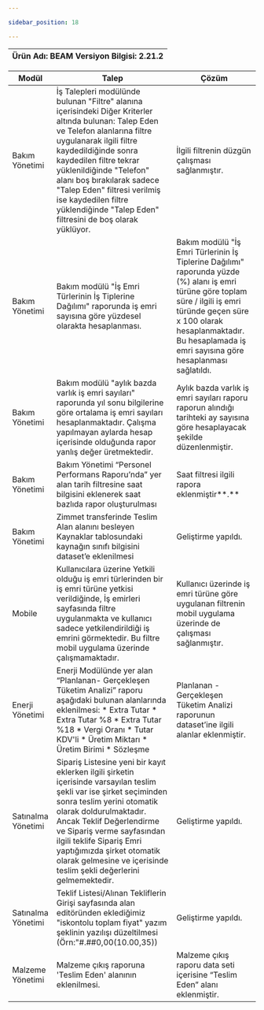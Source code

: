 ```yaml
---

sidebar_position: 18

---
```


| **Ürün Adı: BEAM   Versiyon Bilgisi: 2.21.2** |
|-----------------------------------------------|

| Modül              | **Talep**                                                                                                                                                                                                                                                                                                                                                                                 | **Çözüm**                                                                                                                                                                                                                                          |
|--------------------|-------------------------------------------------------------------------------------------------------------------------------------------------------------------------------------------------------------------------------------------------------------------------------------------------------------------------------------------------------------------------------------------|----------------------------------------------------------------------------------------------------------------------------------------------------------------------------------------------------------------------------------------------------|
| Bakım Yönetimi     | İş Talepleri modülünde bulunan "Filtre" alanına içerisindeki Diğer Kriterler altında bulunan: Talep Eden ve Telefon alanlarına filtre uygulanarak ilgili filtre kaydedildiğinde sonra kaydedilen filtre tekrar yüklenildiğinde "Telefon" alanı boş bırakılarak sadece "Talep Eden" filtresi verilmiş ise kaydedilen filtre yüklendiğinde "Talep Eden" filtresini de boş olarak yüklüyor.  |  İlgili filtrenin düzgün çalışması sağlanmıştır.                                                                                                                                                                                                  |
| Bakım Yönetimi     | Bakım modülü "İş Emri Türlerinin İş Tiplerine Dağılımı" raporunda iş emri sayısına göre yüzdesel olarakta hesaplanması.                                                                                                                                                                                                                                                                   | Bakım modülü "İş Emri Türlerinin İş Tiplerine Dağılımı" raporunda yüzde (%) alanı iş emri türüne göre toplam süre / ilgili iş emri türünde geçen süre x 100 olarak hesaplanmaktadır. Bu hesaplamada iş emri sayısına göre hesaplanması sağlatıldı. |
| Bakım Yönetimi     | Bakım modülü "aylık bazda varlık iş emri sayıları" raporunda yıl sonu bilgilerine göre ortalama iş emri sayıları hesaplanmaktadır. Çalışma yapılmayan aylarda hesap içerisinde olduğunda rapor yanlış değer üretmektedir.                                                                                                                                                                 | Aylık bazda varlık iş emri sayıları raporu raporun alındığı tarihteki ay sayısına göre hesaplayacak şekilde düzenlenmiştir.                                                                                                                        |
| Bakım Yönetimi     | Bakım Yönetimi “Personel Performans Raporu’nda” yer alan tarih filtresine saat bilgisini eklenerek saat bazlıda rapor oluşturulması                                                                                                                                                                                                                                                       | Saat filtresi ilgili rapora eklenmiştir**.**                                                                                                                                                                                                       |
| Bakım Yönetimi     | Zimmet transferinde Teslim Alan alanını besleyen Kaynaklar tablosundaki kaynağın sınıfı bilgisini dataset’e eklenilmesi                                                                                                                                                                                                                                                                   | Geliştirme yapıldı.                                                                                                                                                                                                                                |
| Mobile             | Kullanıcılara üzerine Yetkili olduğu iş emri türlerinden bir iş emri türüne yetkisi verildiğinde, İş emirleri sayfasında filtre uygulanmakta ve kullanıcı sadece yetkilendirildiği iş emrini görmektedir. Bu filtre mobil uygulama üzerinde çalışmamaktadır.                                                                                                                              |  Kullanıcı üzerinde iş emri türüne göre uygulanan filtrenin mobil uygulama üzerinde de çalışması sağlanmıştır.                                                                                                                                     |
| Enerji Yönetimi    | Enerji Modülünde yer alan “Planlanan- Gerçekleşen Tüketim Analizi” raporu aşağıdaki bulunan alanlarında eklenilmesi: \* Extra Tutar  \* Extra Tutar %8  \* Extra Tutar %18  \* Vergi Oranı  \* Tutar KDV'li  \* Üretim Miktarı  \* Üretim Birimi  \* Sözleşme                                                                                                                             |    Planlanan - Gerçekleşen Tüketim Analizi raporunun dataset’ine ilgili alanlar eklenmiştir.                                                                                                                                                       |
| Satınalma Yönetimi | Sipariş Listesine yeni bir kayıt eklerken ilgili şirketin içerisinde varsayılan teslim şekli var ise şirket seçiminden sonra teslim yerini otomatik olarak doldurulmaktadır. Ancak Teklif Değerlendirme ve Sipariş verme sayfasından ilgili teklife Sipariş Emri yaptığımızda şirket otomatik olarak gelmesine ve içerisinde teslim şekli değerlerini gelmemektedir.                      | Geliştirme yapıldı.                                                                                                                                                                                                                                |
| Satınalma Yönetimi | Teklif Listesi/Alınan Tekliflerin Girişi sayfasında alan editöründen eklediğimiz "iskontolu toplam fiyat" yazım şeklinin yazılışı düzeltilmesi (Örn:"\#.\#\#0,00(10.00,35))                                                                                                                                                                                                               | Geliştirme yapıldı.                                                                                                                                                                                                                                |
| Malzeme Yönetimi   |  Malzeme çıkış raporuna 'Teslim Eden' alanının eklenilmesi.                                                                                                                                                                                                                                                                                                                               | Malzeme çıkış raporu data seti içerisine “Teslim Eden” alanı eklenmiştir.                                                                                                                                                                          |
